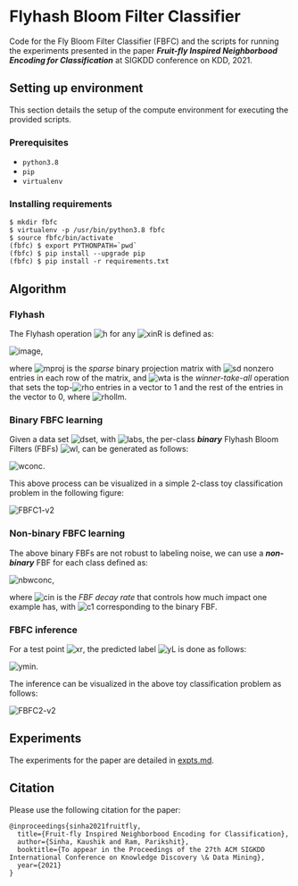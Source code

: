 # Flyhash Bloom Filter Classifier

Code for the Fly Bloom Filter Classifier (FBFC) and the scripts for running the experiments presented in the paper **_Fruit-fly Inspired Neighborbood Encoding for Classification_** at SIGKDD conference on KDD, 2021.


## Setting up environment

This section details the setup of the compute environment for executing the provided scripts.

### Prerequisites

- `python3.8`
- `pip`
- `virtualenv`

### Installing requirements

```
$ mkdir fbfc
$ virtualenv -p /usr/bin/python3.8 fbfc
$ source fbfc/bin/activate
(fbfc) $ export PYTHONPATH=`pwd`
(fbfc) $ pip install --upgrade pip
(fbfc) $ pip install -r requirements.txt
```

## Algorithm

### Flyhash

The Flyhash operation ![h](https://render.githubusercontent.com/render/math?math=h%3A%20%5Cmathbb%7BR%7D%5Ed%20%5Cto%20%5C%7B%200%2C%201%20%5C%7D%5Em) for any ![xinR](https://render.githubusercontent.com/render/math?math=x%20%5Cin%20%5Cmathbb%7BR%7D%5Ed) is defined as:

![image](https://render.githubusercontent.com/render/math?math=h(x)%20%3D%20%5CGamma_%5Crho(M_m%5Es%20x)),

where ![mproj](https://render.githubusercontent.com/render/math?math=M_m%5Es%20%5Cin%20%5C%7B0%2C%201%5C%7D%5E%7Bm%20%5Ctimes%20d%7D) is the _sparse_ binary projection matrix with ![sd](https://render.githubusercontent.com/render/math?math=s%20%5Cll%20d) nonzero entries in each row of the matrix, and ![wta](https://render.githubusercontent.com/render/math?math=%5CGamma_%7B%5Crho%7D%3A%20%5Cmathbb%7BR%7D%5Em%20%5Cto%20%5C%7B0%2C%201%5C%7D%5Em) is the _winner-take-all_ operation that sets the top-![rho](https://render.githubusercontent.com/render/math?math=%5Crho) entries in a vector to 1 and the rest of the entries in the vector to 0, where ![rhollm](https://render.githubusercontent.com/render/math?math=%5Crho%20%5Cll%20m).

### Binary FBFC learning

Given a data set ![dset](https://render.githubusercontent.com/render/math?math=S%20%3D%20%5C%7B(x_i%2C%20y_i)%5C%7D_%7Bi%3D1%7D%5En), with ![labs](https://render.githubusercontent.com/render/math?math=y_i%20%5Cin%20%5BL%5D), the per-class **_binary_** Flyhash Bloom Filters (FBFs) ![wl](https://render.githubusercontent.com/render/math?math=w_l%2C%20l%20%5Cin%20%5BL%5D), can be generated as follows:

![wconc](https://render.githubusercontent.com/render/math?math=w_l%20%3D%20%5Cbigwedge_%7B(x%2Cy)%20%5Cin%20S%3A%20y%20%3D%20l%7D%20%5Coverline%7B(h(x))%7D%20%3D%20%5Coverline%7B(%5Cbigvee_%7B(x%2Cy)%20%5Cin%20S%3A%20y%20%3D%20l%7D%20h(x))%7D). 

This above process can be visualized in a simple 2-class toy classification problem in the following figure:

![FBFC1-v2](https://user-images.githubusercontent.com/5964219/124140661-a9751f80-da56-11eb-8929-c6f6099a599f.png)

### Non-binary FBFC learning

The above binary FBFs are not robust to labeling noise, we can use a **_non-binary_** FBF for each class defined as:

![nbwconc](https://render.githubusercontent.com/render/math?math=w_l%20%3D%20(1%20-%20c)%5E%7B%5Codot%20z_l%7D%2C%20z_l%20%3D%20%5Csum_%7B(x%2Cy)%20%5Cin%20S%3A%20y%20%3D%20l%7D%20h(x)),

where ![cin](https://render.githubusercontent.com/render/math?math=c%20%5Cin%20(0%2C%201)%20%5Ccup%20%5C%7B1%5C%7D) is the _FBF decay rate_ that controls how much impact one example has, with ![c1](https://render.githubusercontent.com/render/math?math=c%20%3D%201) corresponding to the binary FBF. 

### FBFC inference

For a test point ![xr](https://render.githubusercontent.com/render/math?math=x%20%5Cin%20%5Cmathbb%7BR%7D%5Ed), the predicted label ![yL](https://render.githubusercontent.com/render/math?math=%5Chat%7By%7D%20%5Cin%20%5BL%5D) is done as follows:

![ymin](https://render.githubusercontent.com/render/math?math=%5Chat%7By%7D%20%5Cgets%20%5Carg%20%5Cmin_%7Bl%20%5Cin%20%5BL%5D%7D%20w_l%5E%5Ctop%20h(x)).

The inference can be visualized in the above toy classification problem as follows:

![FBFC2-v2](https://user-images.githubusercontent.com/5964219/124140707-b72aa500-da56-11eb-9619-5e7ea0369dbc.png)

## Experiments

The experiments for the paper are detailed in [expts.md](expts.md).

## Citation

Please use the following citation for the paper:
```
@inproceedings{sinha2021fruitfly,
  title={Fruit-fly Inspired Neighborbood Encoding for Classification},
  author={Sinha, Kaushik and Ram, Parikshit},
  booktitle={To appear in the Proceedings of the 27th ACM SIGKDD International Conference on Knowledge Discovery \& Data Mining},
  year={2021}
}
```
